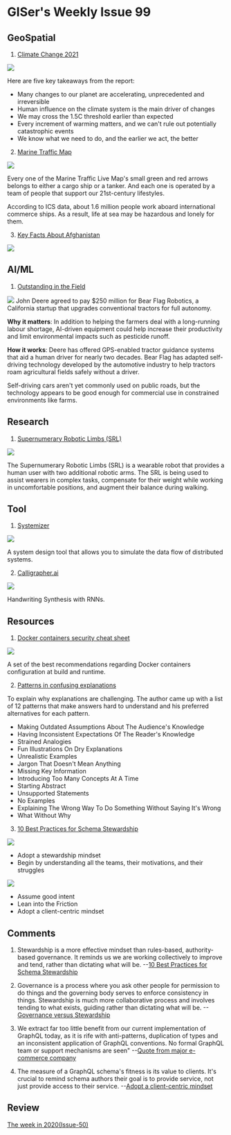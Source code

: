 # GISer's Weekly Issue 99

## GeoSpatial

1. [Climate Change 2021](https://www.ipcc.ch/report/sixth-assessment-report-working-group-i/)

![](https://redgreenandblue.org/wp-content/uploads/2021/08/Drivers-of-observed-warming-over-1850-2020-IPCC.jpg)

Here are five key takeaways from the report:

- Many changes to our planet are accelerating, unprecedented and irreversible
- Human influence on the climate system is the main driver of changes
- We may cross the 1.5C threshold earlier than expected
- Every increment of warming matters, and we can't rule out potentially catastrophic events
- We know what we need to do, and the earlier we act, the better

2. [Marine Traffic Map](https://www.marinetraffic.com/)

![](https://www.marinetraffic.com/blog/wp-content/uploads/2021/06/MarineTraffic-Blog-Images_seafarers-1920x1080.png)

Every one of the Marine Traffic Live Map's small green and red arrows belongs to either a cargo ship or a tanker. And each one is operated by a team of people that support our 21st-century lifestyles.

According to ICS data, about 1.6 million people work aboard international commerce ships. As a result, life at sea may be hazardous and lonely for them.

3. [Key Facts About Afghanistan](https://www.visualcapitalist.com/map-explainer-key-facts-about-afghanistan/)

![](https://www.visualcapitalist.com/wp-content/uploads/2021/08/afghanistan-map-explainer-1.jpg)

## AI/ML

1. [Outstanding in the Field](https://read.deeplearning.ai/the-batch/issue-105/)

![](https://dl-staging-website.ghost.io/content/images/2021/08/ezgif.com-gif-maker--4--2.gif)
John Deere agreed to pay $250 million for Bear Flag Robotics, a California startup that upgrades conventional tractors for full autonomy.

**Why it matters**: In addition to helping the farmers deal with a long-running labour shortage, AI-driven equipment could help increase their productivity and limit environmental impacts such as pesticide runoff.

**How it works**: Deere has offered GPS-enabled tractor guidance systems that aid a human driver for nearly two decades. Bear Flag has adapted self-driving technology developed by the automotive industry to help tractors roam agricultural fields safely without a driver.

Self-driving cars aren't yet commonly used on public roads, but the technology appears to be good enough for commercial use in constrained environments like farms.

## Research

1. [Supernumerary Robotic Limbs (SRL)](http://darbelofflab.mit.edu/robotics-research/supernumerary-robotic-limbs-srl/)

![](http://darbelofflab.mit.edu/wp-content/uploads/2015/09/Slide1-1024x453.jpg)

The Supernumerary Robotic Limbs (SRL) is a wearable robot that provides a human user with two additional robotic arms. The SRL is being used to assist wearers in complex tasks, compensate for their weight while working in uncomfortable positions, and augment their balance during walking.

## Tool

1. [Systemizer](https://github.com/honzaap/Systemizer)

![](https://camo.githubusercontent.com/7fb023c9f308f6b2f5f0950441d9b3bfcd3a749fba493988487b91a10589b1d4/68747470733a2f2f686f6e7a6161702e6769746875622e696f2f53797374656d697a65722f6173736574732f676966732f7475746f7269616c302e676966)

A system design tool that allows you to simulate the data flow of distributed systems.

2. [Calligrapher.ai](https://github.com/GirkovArpa/calligrapher-ai)

![](https://github.com/GirkovArpa/calligrapher-ai/raw/master/screenshot.gif)

Handwriting Synthesis with RNNs.

## Resources

1. [Docker containers security cheat sheet](https://blog.gitguardian.com/how-to-improve-your-docker-containers-security-cheat-sheet/)

![](https://res.cloudinary.com/da8kiytlc/image/upload/c_scale,w_500/v1627655008/Cheatsheets/Docker-Security-Cheatsheet_hp8lh3.png)

A set of the best recommendations regarding Docker containers configuration at build and runtime.

2. [Patterns in confusing explanations](https://jvns.ca/blog/confusing-explanations/)

To explain why explanations are challenging. The author came up with a list of 12 patterns that make answers hard to understand and his preferred alternatives for each pattern.

- Making Outdated Assumptions About The Audience's Knowledge
- Having Inconsistent Expectations Of The Reader's Knowledge
- Strained Analogies
- Fun Illustrations On Dry Explanations
- Unrealistic Examples
- Jargon That Doesn't Mean Anything
- Missing Key Information
- Introducing Too Many Concepts At A Time
- Starting Abstract
- Unsupported Statements
- No Examples
- Explaining The Wrong Way To Do Something Without Saying It's Wrong
- What Without Why

3. [10 Best Practices for Schema Stewardship](https://www.apollographql.com/blog/community/graphql-champions/10-best-practices-for-schema-stewardship/)

![](https://wp.apollographql.com/wp-content/uploads/2021/08/10-best-preview-1024x574.jpg)

- Adopt a stewardship mindset
- Begin by understanding all the teams, their motivations, and their struggles

![](https://wp.apollographql.com/wp-content/uploads/2021/08/team-table-1024x575.png)

- Assume good intent
- Lean into the Friction
- Adopt a client-centric mindset

## Comments

1. Stewardship is a more effective mindset than rules-based, authority-based governance. It reminds us we are working collectively to improve and tend, rather than dictating what will be.
   --[10 Best Practices for Schema Stewardship](https://www.apollographql.com/blog/community/graphql-champions/10-best-practices-for-schema-stewardship/)

2. Governance is a process where you ask other people for permission to do things and the governing body serves to enforce consistency in things.
   Stewardship is much more collaborative process and involves tending to what exists, guiding rather than dictating what will be.
   --[Governance versus Stewardship](https://justin.abrah.ms/2021-08-09-governance-versus-stewardship.html)

3. We extract far too little benefit from our current implementation of GraphQL today, as it is rife with anti-patterns, duplication of types and an inconsistent application of GraphQL conventions. No formal GraphQL team or support mechanisms are seen"
   --[Quote from major e-commerce company](https://www.apollographql.com/blog/community/graphql-champions/10-best-practices-for-schema-stewardship/)

4. The measure of a GraphQL schema's fitness is its value to clients. It's crucial to remind schema authors their goal is to provide service, not just provide access to their service.
   --[Adopt a client-centric mindset](https://www.apollographql.com/blog/community/graphql-champions/10-best-practices-for-schema-stewardship/)

## Review

[The week in 2020(Issue-50)](https://github.com/lkcozy/weekly/blob/master/docs/2020/issue-50.md)
